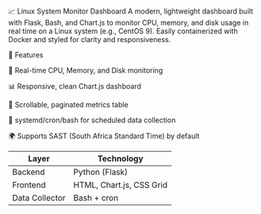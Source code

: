 📈 Linux System Monitor Dashboard
A modern, lightweight dashboard built with Flask, Bash, and Chart.js to monitor CPU, memory, and disk usage in real time on a Linux system (e.g., CentOS 9). Easily containerized with Docker and styled for clarity and responsiveness.

🚀 Features

🧠 Real-time CPU, Memory, and Disk monitoring

📊 Responsive, clean Chart.js dashboard

📁 Scrollable, paginated metrics table

📌 systemd/cron/bash for scheduled data collection

🌍 Supports SAST (South Africa Standard Time) by default


| Layer          | Technology                 |
| -------------- | -------------------------- |
| Backend        | Python (Flask)             |
| Frontend       | HTML, Chart.js, CSS Grid   |
| Data Collector | Bash + cron                |
